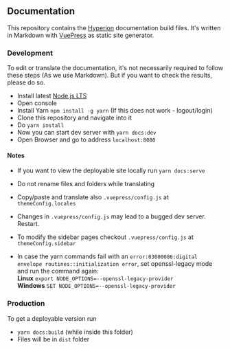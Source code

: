 ## Documentation
This repository contains the [Hyperion](https://github.com/hyperion-project/hyperion.ng) documentation build files. It's written in Markdown with [VuePress](https://vuepress.vuejs.org/) as static site generator.

### Development
To edit or translate the documentation, it's not necessarily required to follow these steps (As we use Markdown). But if you want to check the results, please do so.
 - Install latest [Node.js LTS](https://nodejs.org/en/)
 - Open console
 - Install Yarn `npm install -g yarn` (If this does not work - logout/login)
 - Clone this repository and navigate into it
 - Do `yarn install`
 - Now you can start dev server with `yarn docs:dev`
 - Open Browser and go to address `localhost:8080`
 
#### Notes
 - If you want to view the deployable site locally run `yarn docs:serve`
 - Do not rename files and folders while translating
 - Copy/paste and translate also `.vuepress/config.js` at `themeConfig.locales`
 - Changes in `.vuepress/config.js` may lead to a bugged dev server. Restart.
 - To modify the sidebar pages checkout `.vuepress/config.js` at `themeConfig.sidebar`
 
 - In case the yarn commands fail with an `error:03000086:digital envelope routines::initialization error`, set openssl-legacy mode and run the command again: \
   **Linux** `export NODE_OPTIONS=--openssl-legacy-provider` \
   **Windows** `SET NODE_OPTIONS=--openssl-legacy-provider`

### Production
To get a deployable version run
 - `yarn docs:build` (while inside this folder)
 - Files will be in `dist` folder
